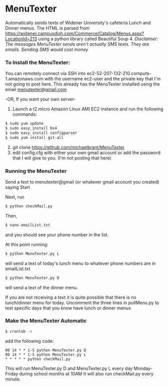 # MenuTexter
Automatically sends texts of Widener University's cafeteria Lunch and Dinner menus.
The HTML is parsed from https://widener.campusdish.com/Commerce/Catalog/Menus.aspx?LocationId=213 using a python library called Beautiful Soup 4. 
*Disclaimer: The messages MenuTexter sends aren't actually SMS texts. They are emails. Sending SMS would cost money*


### To Install the MenuTexter:
You can remotely connect via SSH into ec2-52-207-132-210.compute-1.amazonaws.com with the username ec2-user and the private key that
I'm not going to post here. This already has the MenuTexter installed using the email menutexter@gmail.com 

-OR, If you want your own server-
1. Launch a t2.micro Amazon Linux AMI EC2 instance and run the following commands:
```sh
$ sudo yum update
$ sudo easy_install bs4
$ sudo easy_install configparser
$ sudo yum install git-all
```
2. git clone https://github.com/michaelbrant/MenuTexter
3. edit config.cfg with either your own gmail account or add the password that I will give to you. (I'm not posting that here)

### Running the MenuTexter
Send a text to menutexter@gmail (or whatever gmail account you created) saying Start

Next, run 
```sh
$ python checkMail.py 
```
Then,
```sh
$ nano emailList.txt 
```
and you should see your phone number in the list.


At this point running:
```sh
$ python MenuTexter.py L
```
will send a text of today's lunch menu to whatever phone numbers are in emailList.txt

```sh
$ python MenuTexter.py D 
```
will send a text of the dinner menu.

If you are not receiving a text it is quite possible that there is no lunch/dinner menu for today.
Uncomment the three lines in pullMenu.py to test specific days that you know have lunch or dinner menus

### Make the MenuTexter Automatic
```sh
$ crontab -e
```
add the following code:
```
00 14 * * 1-5 python MenuTexter.py D
00 14 * * 1-5 python MenuTexter.py L
* * * * * python checkMail.py
```
This will run MenuTexter.py D and MenuTexter.py L every day Monday-Friday during school months at 10AM
It will also run checkMail.py every minute.
